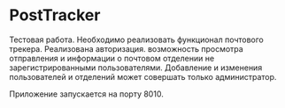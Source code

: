 

# PostTracker
Тестовая работа. 
Необходимо реализовать функционал почтового трекера.
Реализована авторизация.
возможность просмотра отправления  и информации о почтовом отделении не зарегистрированными пользователями.
Добавление и изменения пользователей и отделений может совершать только администратор.


Приложение запускается на порту 8010.
